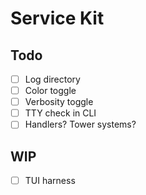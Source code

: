 # Service Kit

## Todo

- [ ] Log directory
- [ ] Color toggle
- [ ] Verbosity toggle
- [ ] TTY check in CLI
- [ ] Handlers? Tower systems?

## WIP

- [ ] TUI harness
